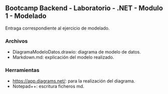 ## Bootcamp Backend - Laboratorio - .NET - Modulo 1 - Modelado

Entraga correspondiente al ejercicio de modelado.

### Archivos

- DiagramaModeloDatos.drawio: diagrama de modelo de datos.
- Markdown.md: explicación del modelo realizado.

### Herramientas

- https://app.diagrams.net/: para la realización del diagrama.
- Notepad++: escritura ficheros md.